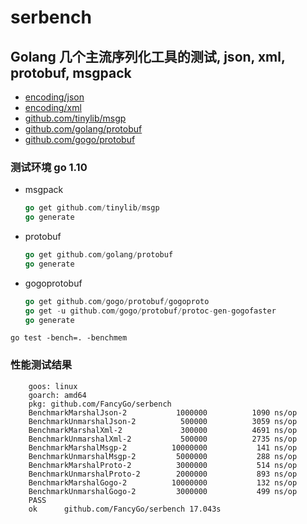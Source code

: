 # serbench
## Golang 几个主流序列化工具的测试, json, xml, protobuf, msgpack

- [encoding/json](http://golang.org/pkg/encoding/json/)
- [encoding/xml](http://golang.org/pkg/encoding/xml/)
- [github.com/tinylib/msgp](http://github.com/tinylib/msgp)
- [github.com/golang/protobuf](http://github.com/golang/protobuf)
- [github.com/gogo/protobuf](http://github.com/gogo/protobuf)

### 测试环境 go 1.10

- msgpack
    ```go
    go get github.com/tinylib/msgp
    go generate
    ```

- protobuf
    ```go
    go get github.com/golang/protobuf
    go generate
    ```
- gogoprotobuf
    ```go
    go get github.com/gogo/protobuf/gogoproto
    go get -u github.com/gogo/protobuf/protoc-gen-gogofaster
    go generate
    ```
   
```
go test -bench=. -benchmem
```

### 性能测试结果

```
    goos: linux
    goarch: amd64
    pkg: github.com/FancyGo/serbench
    BenchmarkMarshalJson-2           1000000          1090 ns/op
    BenchmarkUnmarshalJson-2          500000          3059 ns/op
    BenchmarkMarshalXml-2             300000          4691 ns/op
    BenchmarkUnmarshalXml-2           500000          2735 ns/op
    BenchmarkMarshalMsgp-2          10000000           141 ns/op
    BenchmarkUnmarshalMsgp-2         5000000           288 ns/op
    BenchmarkMarshalProto-2          3000000           514 ns/op
    BenchmarkUnmarshalProto-2        2000000           893 ns/op
    BenchmarkMarshalGogo-2          10000000           132 ns/op
    BenchmarkUnmarshalGogo-2         3000000           499 ns/op
    PASS
    ok      github.com/FancyGo/serbench 17.043s
```
